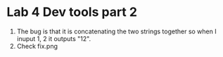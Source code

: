 # Lab 4 Dev tools part 2
1. The bug is that it is concatenating the two strings together so when I inuput 1, 2 it outputs "12".
2. Check fix.png

